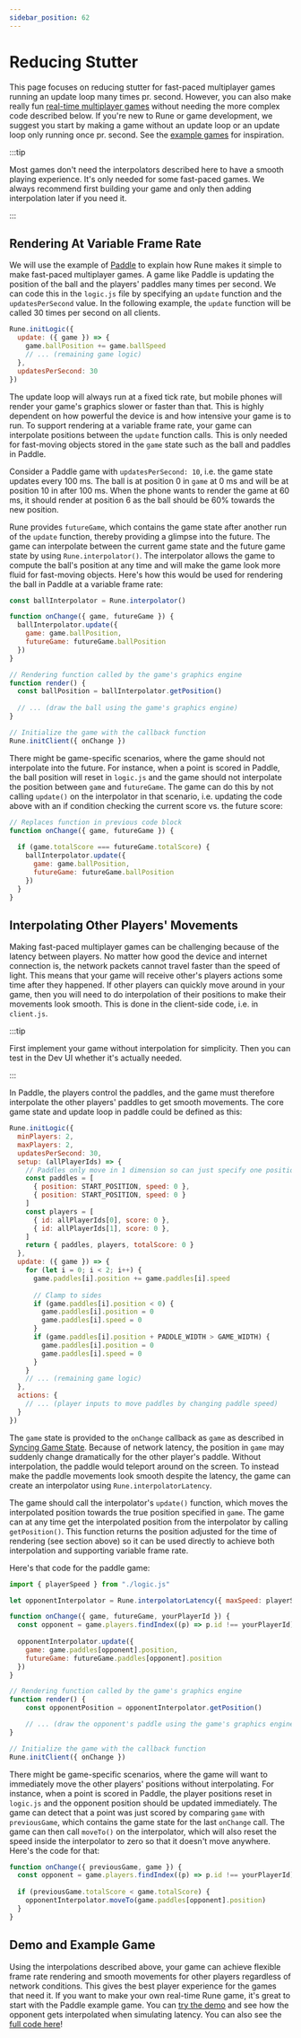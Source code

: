 ```yaml
---
sidebar_position: 62
---
```


# Reducing Stutter

This page focuses on reducing stutter for fast-paced multiplayer games running an update loop many times pr. second. However, you can also make really fun [real-time multiplayer games](real-time-games.md) without needing the more complex code described below. If you're new to Rune or game development, we suggest you start by making a game without an update loop or an update loop only running once pr. second. See the [example games](../examples.mdx) for inspiration.

:::tip

Most games don't need the interpolators described here to have a smooth playing experience. It's only needed for some fast-paced games. We always recommend first building your game and only then adding interpolation later if you need it. 

:::

## Rendering At Variable Frame Rate

We will use the example of [Paddle](/examples/paddle) to explain how Rune makes it simple to make fast-paced multiplayer games. A game like Paddle is updating the position of the ball and the players' paddles many times per second. We can code this in the `logic.js` file by specifying an `update` function and the `updatesPerSecond` value. In the following example, the `update` function will be called 30 times per second on all clients.

```javascript
Rune.initLogic({
  update: ({ game }) => {
    game.ballPosition += game.ballSpeed
    // ... (remaining game logic)
  },
  updatesPerSecond: 30
})
```

The update loop will always run at a fixed tick rate, but mobile phones will render your game's graphics slower or faster than that. This is highly dependent on how powerful the device is and how intensive your game is to run. To support rendering at a variable frame rate, your game can interpolate positions between the `update` function calls. This is only needed for fast-moving objects stored in the `game` state such as the ball and paddles in Paddle.

Consider a Paddle game with `updatesPerSecond: 10`, i.e. the game state updates every 100 ms. The ball is at position 0 in `game` at 0 ms and will be at position 10 in after 100 ms. When the phone wants to render the game at 60 ms, it should render at position 6 as the ball should be 60% towards the new position.

Rune provides `futureGame`, which contains the game state after another run of the `update` function, thereby providing a glimpse into the future. The game can interpolate between the current game state and the future game state by using `Rune.interpolator()`. The interpolator allows the game to compute the ball's position at any time and will make the game look more fluid for fast-moving objects. Here's how this would be used for rendering the ball in Paddle at a variable frame rate: 

```javascript
const ballInterpolator = Rune.interpolator()

function onChange({ game, futureGame }) {
  ballInterpolator.update({
    game: game.ballPosition,
    futureGame: futureGame.ballPosition
  })
}

// Rendering function called by the game's graphics engine
function render() {
  const ballPosition = ballInterpolator.getPosition()
    
  // ... (draw the ball using the game's graphics engine)
}

// Initialize the game with the callback function
Rune.initClient({ onChange })
```

There might be game-specific scenarios, where the game should not interpolate into the future. For instance, when a point is scored in Paddle, the ball position will reset in `logic.js` and the game should not interpolate the position between `game` and `futureGame`. The game can do this by not calling `update()` on the interpolator in that scenario, i.e. updating the code above with an if condition checking the current score vs. the future score:

```javascript
// Replaces function in previous code block
function onChange({ game, futureGame }) {
    
  if (game.totalScore === futureGame.totalScore) {
    ballInterpolator.update({
      game: game.ballPosition,
      futureGame: futureGame.ballPosition
    })
  }
}
```

## Interpolating Other Players' Movements

Making fast-paced multiplayer games can be challenging because of the latency between players. No matter how good the device and internet connection is, the network packets cannot travel faster than the speed of light. This means that your game will receive other's players actions some time after they happened. If other players can quickly move around in your game, then you will need to do interpolation of their positions to make their movements look smooth. This is done in the client-side code, i.e. in `client.js`.

:::tip

First implement your game without interpolation for simplicity. Then you can test in the Dev UI whether it's actually needed.

:::

In Paddle, the players control the paddles, and the game must therefore interpolate the other players' paddles to get smooth movements. The core game state and update loop in paddle could be defined as this:

```javascript
Rune.initLogic({
  minPlayers: 2,
  maxPlayers: 2,
  updatesPerSecond: 30,
  setup: (allPlayerIds) => {
    // Paddles only move in 1 dimension so can just specify one position and speed 
    const paddles = [
      { position: START_POSITION, speed: 0 },
      { position: START_POSITION, speed: 0 }
    ]
    const players = [
      { id: allPlayerIds[0], score: 0 },
      { id: allPlayerIds[1], score: 0 },
    ]
    return { paddles, players, totalScore: 0 }
  },
  update: ({ game }) => {
    for (let i = 0; i < 2; i++) {
      game.paddles[i].position += game.paddles[i].speed
            
      // Clamp to sides
      if (game.paddles[i].position < 0) {
        game.paddles[i].position = 0
        game.paddles[i].speed = 0
      }
      if (game.paddles[i].position + PADDLE_WIDTH > GAME_WIDTH) {
        game.paddles[i].position = 0
        game.paddles[i].speed = 0
      }
    }
    // ... (remaining game logic)
  },
  actions: {
    // ... (player inputs to move paddles by changing paddle speed)
  }
})
```

The `game` state is provided to the `onChange` callback as `game` as described in [Syncing Game State](../how-it-works/syncing-game-state.md). Because of network latency, the position in `game` may suddenly change dramatically for the other player's paddle. Without interpolation, the paddle would teleport around on the screen. To instead make the paddle movements look smooth despite the latency, the game can create an interpolator using `Rune.interpolatorLatency`.

The game should call the interpolator's `update()` function, which moves the interpolated position towards the true position specified in `game`. The game can at any time get the interpolated position from the interpolator by calling `getPosition()`. This function returns the position adjusted for the time of rendering (see section above) so it can be used directly to achieve both interpolation and supporting variable frame rate.

Here's that code for the paddle game:

```javascript
import { playerSpeed } from "./logic.js"

let opponentInterpolator = Rune.interpolatorLatency({ maxSpeed: playerSpeed })

function onChange({ game, futureGame, yourPlayerId }) {
  const opponent = game.players.findIndex((p) => p.id !== yourPlayerId)
   
  opponentInterpolator.update({
    game: game.paddles[opponent].position,
    futureGame: futureGame.paddles[opponent].position
  })
}

// Rendering function called by the game's graphics engine
function render() {
    const opponentPosition = opponentInterpolator.getPosition()

    // ... (draw the opponent's paddle using the game's graphics engine)
}

// Initialize the game with the callback function
Rune.initClient({ onChange })
```

There might be game-specific scenarios, where the game will want to immediately move the other players' positions without interpolating. For instance, when a point is scored in Paddle, the player positions reset in `logic.js` and the opponent position should be updated immediately. The game can detect that a point was just scored by comparing `game` with `previousGame`, which contains the game state for the last `onChange` call. The game can then call `moveTo()` on the interpolator, which will also reset the speed inside the interpolator to zero so that it doesn't move anywhere. Here's the code for that:

```javascript
function onChange({ previousGame, game }) {
  const opponent = game.players.findIndex((p) => p.id !== yourPlayerId)
    
  if (previousGame.totalScore < game.totalScore) {
    opponentInterpolator.moveTo(game.paddles[opponent].position)
  }
}
```

## Demo and Example Game

Using the interpolations described above, your game can achieve flexible frame rate rendering and smooth movements for other players regardless of network conditions. This gives the best player experience for the games that need it. If you want to make your own real-time Rune game, it's great to start with the Paddle example game. You can [try the demo](/examples/paddle) and see how the opponent gets interpolated when simulating latency. You can also see the [full code here](https://github.com/rune/rune/blob/staging/examples/paddle)!
